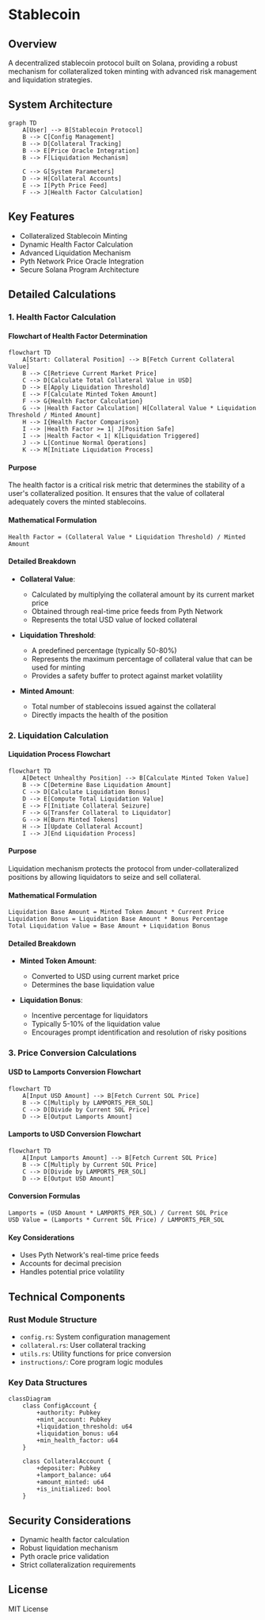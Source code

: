 # Stablecoin

## Overview
A decentralized stablecoin protocol built on Solana, providing a robust mechanism for collateralized token minting with advanced risk management and liquidation strategies.

## System Architecture
```mermaid
graph TD
    A[User] --> B[Stablecoin Protocol]
    B --> C[Config Management]
    B --> D[Collateral Tracking]
    B --> E[Price Oracle Integration]
    B --> F[Liquidation Mechanism]

    C --> G[System Parameters]
    D --> H[Collateral Accounts]
    E --> I[Pyth Price Feed]
    F --> J[Health Factor Calculation]
```

## Key Features
- Collateralized Stablecoin Minting
- Dynamic Health Factor Calculation
- Advanced Liquidation Mechanism
- Pyth Network Price Oracle Integration
- Secure Solana Program Architecture

## Detailed Calculations

### 1. Health Factor Calculation

#### Flowchart of Health Factor Determination
```mermaid
flowchart TD
    A[Start: Collateral Position] --> B[Fetch Current Collateral Value]
    B --> C[Retrieve Current Market Price]
    C --> D[Calculate Total Collateral Value in USD]
    D --> E[Apply Liquidation Threshold]
    E --> F[Calculate Minted Token Amount]
    F --> G{Health Factor Calculation}
    G --> |Health Factor Calculation| H[Collateral Value * Liquidation Threshold / Minted Amount]
    H --> I{Health Factor Comparison}
    I --> |Health Factor >= 1| J[Position Safe]
    I --> |Health Factor < 1| K[Liquidation Triggered]
    J --> L[Continue Normal Operations]
    K --> M[Initiate Liquidation Process]
```

#### Purpose
The health factor is a critical risk metric that determines the stability of a user's collateralized position. It ensures that the value of collateral adequately covers the minted stablecoins.

#### Mathematical Formulation
```
Health Factor = (Collateral Value * Liquidation Threshold) / Minted Amount
```

#### Detailed Breakdown
- **Collateral Value**:
  - Calculated by multiplying the collateral amount by its current market price
  - Obtained through real-time price feeds from Pyth Network
  - Represents the total USD value of locked collateral

- **Liquidation Threshold**:
  - A predefined percentage (typically 50-80%)
  - Represents the maximum percentage of collateral value that can be used for minting
  - Provides a safety buffer to protect against market volatility

- **Minted Amount**:
  - Total number of stablecoins issued against the collateral
  - Directly impacts the health of the position

### 2. Liquidation Calculation

#### Liquidation Process Flowchart
```mermaid
flowchart TD
    A[Detect Unhealthy Position] --> B[Calculate Minted Token Value]
    B --> C[Determine Base Liquidation Amount]
    C --> D[Calculate Liquidation Bonus]
    D --> E[Compute Total Liquidation Value]
    E --> F[Initiate Collateral Seizure]
    F --> G[Transfer Collateral to Liquidator]
    G --> H[Burn Minted Tokens]
    H --> I[Update Collateral Account]
    I --> J[End Liquidation Process]
```

#### Purpose
Liquidation mechanism protects the protocol from under-collateralized positions by allowing liquidators to seize and sell collateral.

#### Mathematical Formulation
```
Liquidation Base Amount = Minted Token Amount * Current Price
Liquidation Bonus = Liquidation Base Amount * Bonus Percentage
Total Liquidation Value = Base Amount + Liquidation Bonus
```

#### Detailed Breakdown
- **Minted Token Amount**:
  - Converted to USD using current market price
  - Determines the base liquidation value

- **Liquidation Bonus**:
  - Incentive percentage for liquidators
  - Typically 5-10% of the liquidation value
  - Encourages prompt identification and resolution of risky positions

### 3. Price Conversion Calculations

#### USD to Lamports Conversion Flowchart
```mermaid
flowchart TD
    A[Input USD Amount] --> B[Fetch Current SOL Price]
    B --> C[Multiply by LAMPORTS_PER_SOL]
    C --> D[Divide by Current SOL Price]
    D --> E[Output Lamports Amount]
```

#### Lamports to USD Conversion Flowchart
```mermaid
flowchart TD
    A[Input Lamports Amount] --> B[Fetch Current SOL Price]
    B --> C[Multiply by Current SOL Price]
    C --> D[Divide by LAMPORTS_PER_SOL]
    D --> E[Output USD Amount]
```

#### Conversion Formulas
```
Lamports = (USD Amount * LAMPORTS_PER_SOL) / Current SOL Price
USD Value = (Lamports * Current SOL Price) / LAMPORTS_PER_SOL
```

#### Key Considerations
- Uses Pyth Network's real-time price feeds
- Accounts for decimal precision
- Handles potential price volatility

## Technical Components

### Rust Module Structure
- `config.rs`: System configuration management
- `collateral.rs`: User collateral tracking
- `utils.rs`: Utility functions for price conversion
- `instructions/`: Core program logic modules

### Key Data Structures
```mermaid
classDiagram
    class ConfigAccount {
        +authority: Pubkey
        +mint_account: Pubkey
        +liquidation_threshold: u64
        +liquidation_bonus: u64
        +min_health_factor: u64
    }
    
    class CollateralAccount {
        +depositer: Pubkey
        +lamport_balance: u64
        +amount_minted: u64
        +is_initialized: bool
    }
```

## Security Considerations
- Dynamic health factor calculation
- Robust liquidation mechanism
- Pyth oracle price validation
- Strict collateralization requirements

## License
MIT License




